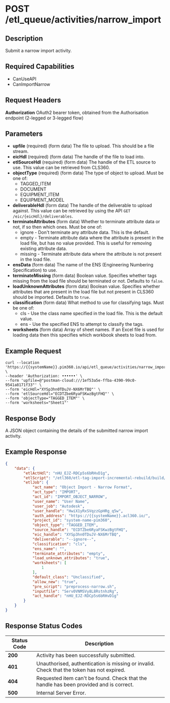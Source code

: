 # POST /etl_queue/activities/narrow_import

## Description
Submit a narrow import activity.

## Required Capabilities
* CanUseAPI
* CanImportNarrow

## Request Headers

**Authorization** OAuth2 bearer token, obtained from the Authorisation endpoint (2-legged or 3-legged flow)

## Parameters
* **upfile** (required) (form data) The file to upload. This should be a file stream.
* **eicHdl** (required) (form data) The handle of the file to load into.
* **etlSourceHdl** (required) (form data) The handle of the ETL source to use. This value can be retrieved from CLS360.
* **objectType** (required) (form data) The type of object to upload. Must be one of:
    * TAGGED_ITEM
    * DOCUMENT
    * EQUIPMENT_ITEM
    * EQUIPMENT_MODEL
* **deliverableHdl** (form data) The handle of the deliverable to upload against. This value can be retrieved by using the API `GET /eic/{eicHdl}/deliverables`.
* **terminateAttributes** (form data) Whether to terminate attribute data or not, if so then which ones. Must be one of:
    * ignore - Don't terminate any attribute data. This is the default.
    * empty - Terminate attribute data where the attribute is present in the load file, but has no value provided. This is useful for removing existing attribute data.
    * missing - Terminate attribute data where the attribute is not present in the load file.
* **ensData** (form data) The name of the ENS (Engineering Numbering Specification) to use.
* **terminateMissing** (form data) Boolean value. Specifies whether tags missing from the load file should be terminated or not. Defaults to `false`.
* **loadUnknownAttributes** (form data) Boolean value. Specifies whether attributes that are present in the load file but not present in CLS360 should be imported. Defaults to `true`.
* **classification** (form data) What method to use for classifying tags. Must be one of:
    * cls - Use the class name specified in the load file. This is the default value.
    * ens - Use the specified ENS to attempt to classify the tags.
* **worksheets** (form data) Array of sheet names. If an Excel file is used for loading data then this specifies which workbook sheets to load from.


## Example Request
```
curl --location 'https://{{systemName}}.pim360.io/api/etl_queue/activities/narrow_import' \
--header 'Authorization: ••••••' \
--form 'upfile=@"postman-cloud:///1ef53a5e-ffba-4390-99c0-9541a8171f33"' \
--form 'eicHdl="XYSp3hn0TDuJV-NX6MrTBQ"' \
--form 'etlSourceHdl="ECDTZbe6RyaFSKwzBgtFHQ"' \
--form 'objectType="TAGGED_ITEM"' \
--form 'worksheets="Sheet1"'
```

## Response Body
A JSON object containing the details of the submitted narrow import activity.

## Example Response
```JSON
{
    "data": {
        "etlActHdl": "nHU_EJZ-RDCp5s6bRHvD1g",
        "etlScript": "/etl360/etl-tag-import-incremental-rebuild/build/etl-tag-import-incremental-rebuild.js",
        "etlJob": {
            "act_name": "Object Import - Narrow Format",
            "act_type": "IMPORT",
            "act_id": "IMPORT_OBJECT_NARROW",
            "user_name": "User Name",
            "user_job": "Autodesk",
            "user_handle": "HwiX1yRxSVqzzGpHRg_q5w",
            "auth_address": "https://{{systemName}}.acl360.io/",
            "project_id": "system-name-pim360",
            "object_type": "TAGGED_ITEM",
            "source_handle": "ECDTZbe6RyaFSKwzBgtFHQ",
            "eic_handle": "XYSp3hn0TDuJV-NX6MrTBQ",
            "deliverable": "--ignore--",
            "classification": "cls",
            "ens_name": "",
            "terminate_attributes": "empty",
            "load_unknown_attributes": "true",
            "worksheets": [
                1
            ],
            "default_class": "Unclassified",
            "allow_new": "true",
            "pre_script": "preprocess-narrow.sh",
            "inputfile": "Serv0VNMSVy8L8RstnhzRg",
            "act_handle": "nHU_EJZ-RDCp5s6bRHvD1g"
        }
    }
}
```

## Response Status Codes
| Status Code | Description |
| -------- | ------- |
|**200**| Activity has been successfully submitted.|
|**401**| Unauthorised, authentication is missing or invalid. Check that the token has not expired.|
|**404**| Requested item can't be found. Check that the handle has been provided and is correct.|
|**500** |Internal Server Error.|


